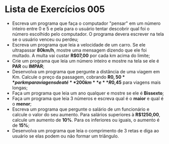 # Lista de Exercícios 005
- Escreva um programa que faça o computador "pensar" em um número inteiro entre 0 e 5 e pela para o usuário tentar descobrir qual foi o número escolhido pelo computador. O programa devera escrever na tela se o usuário venceu ou perdeu;
- Escreva um programa que leia a velocidade de um carro. Se ele ultrapassar **80km/h**, mostre uma mensagem dizendo que ele foi multado. A multa vai custar **R$07,00** por cada km acima do limite;
- Crie um programa que leia um número inteiro e mostre na tela se ele é **PAR** ou **IMPAR**;
- Desenvolva um programa que pergunte a distância de uma viagem em Km. Calcule o preço da passagem, cobrando **R$0,50** por km para viagens de até **200km** e **R$0,45** para viagens mais longas;
- Faça um programa que leia um ano qualquer e mostre se ele é **Bissexto**;
- Faça um programa que leia 3 números e escreva qual é o **maior** e  qual é o **menor**;
- Escreva um programa que pergunte o salário de um funcionário e calcule o valor do seu aumento. Para salários superiores à **R$1250,00**, calcule um aumento de **10%**. Para os inferiores ou iguais, o aumento é de **15%**;
- Desenvolva um programa que leia o comprimento de 3 retas e diga ao usuário se elas podem ou não formar um triângulo.